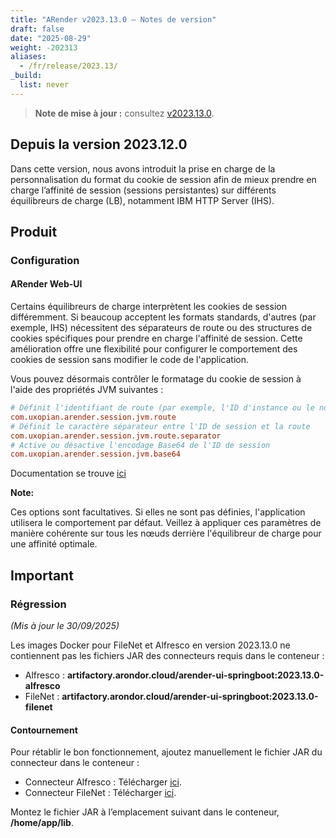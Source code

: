 ```yaml
---
title: "ARender v2023.13.0 – Notes de version"
draft: false
date: "2025-08-29"
weight: -202313
aliases:
  - /fr/release/2023.13/
_build:
  list: never
---
```


> **Note de mise à jour :** consultez [v2023.13.0](/fr/releases/release-notes/v2023.13.0/).

## Depuis la version 2023.12.0

Dans cette version, nous avons introduit la prise en charge de la personnalisation du format du cookie de session afin de mieux prendre en charge l’affinité de session (sessions persistantes) sur différents équilibreurs de charge (LB), notamment IBM HTTP Server (IHS).

## Produit

### Configuration

#### ARender Web-UI

Certains équilibreurs de charge interprètent les cookies de session différemment. Si beaucoup acceptent les formats standards, d'autres (par exemple, IHS) nécessitent des séparateurs de route ou des structures de cookies spécifiques pour prendre en charge l'affinité de session. Cette amélioration offre une flexibilité pour configurer le comportement des cookies de session sans modifier le code de l'application.

Vous pouvez désormais contrôler le formatage du cookie de session à l'aide des propriétés JVM suivantes :

```cfg
# Définit l'identifiant de route (par exemple, l'ID d'instance ou le nom du noeud) ajouté à l'ID de session
com.uxopian.arender.session.jvm.route
# Définit le caractère séparateur entre l'ID de session et la route
com.uxopian.arender.session.jvm.route.separator
# Active ou désactive l'encodage Base64 de l'ID de session
com.uxopian.arender.session.jvm.base64
```

Documentation se trouve [ici](/fr/installation/standalone/web-ui/filenet/filenet-was/#-répartition-de-charge-et-gestion-de-session-pour-arender-sur-ibm-websphere)


**Note:**

Ces options sont facultatives. Si elles ne sont pas définies, l'application utilisera le comportement par défaut.
Veillez à appliquer ces paramètres de manière cohérente sur tous les nœuds derrière l'équilibreur de charge pour une affinité optimale.


## Important

### Régression

_(Mis à jour le 30/09/2025)_

Les images Docker pour FileNet et Alfresco en version 2023.13.0 ne contiennent pas les fichiers JAR des connecteurs requis dans le conteneur :

- Alfresco : **artifactory.arondor.cloud/arender-ui-springboot:2023.13.0-alfresco**
- FileNet : **artifactory.arondor.cloud/arender-ui-springboot:2023.13.0-filenet**


#### Contournement

Pour rétablir le bon fonctionnement, ajoutez manuellement le fichier JAR du connecteur dans le conteneur :

- Connecteur Alfresco : Télécharger [ici](https://artifactory.arondor.cloud/artifactory/arondor-all/com/arondor/arender/arondor-arender-cmis/2023.13.0/arondor-arender-cmis-2023.13.0-jar-with-dependencies.jar).
- Connecteur FileNet : Télécharger [ici](https://artifactory.arondor.cloud/artifactory/arondor-all/com/arondor/arender/arondor-arender-filenet-ce/2023.13.0/arondor-arender-filenet-ce-2023.13.0-jar-with-dependencies.jar).

Montez le fichier JAR à l’emplacement suivant dans le conteneur, **/home/app/lib**.